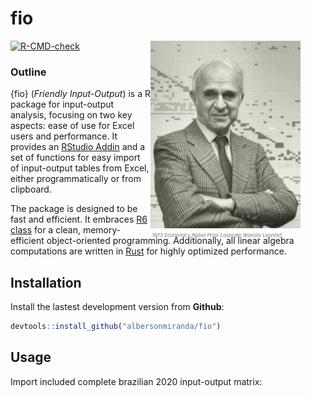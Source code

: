 
<!-- README.md is generated from README.Rmd. Please edit that file -->
<style>
figcaption {
  position: absolute;
  top: 305px;
  left: 0;
  right: 20px;
  text-align: right;
  font-size: 8px;
  font-style: italic;
  line-height: 1.5;
  color: #777;
  padding-right: 10px;
  /*adjust this to control how far it should be from egde*/
}

figure {
  position: relative;
}
</style>
# fio
<figure>
<img src="img/leontief.jpg" align="right" width="240px">
<figcaption>
1973 Economics Nobel Prize Laureate Wassily Leontief
</figcaption>
</figure>
<!-- badges: start -->

[![R-CMD-check](https://github.com/albersonmiranda/fio/actions/workflows/R-CMD-check.yaml/badge.svg)](https://github.com/albersonmiranda/fio/actions/workflows/R-CMD-check.yaml)
<!-- badges: end -->

### Outline

{fio} (*Friendly Input-Output*) is a R package for input-output
analysis, focusing on two key aspects: ease of use for Excel users and
performance. It provides an [RStudio
Addin](https://rstudio.github.io/rstudioaddins/) and a set of functions
for easy import of input-output tables from Excel, either
programmatically or from clipboard.

The package is designed to be fast and efficient. It embraces [R6
class](https://r6.r-lib.org/) for a clean, memory-efficient
object-oriented programming. Additionally, all linear algebra
computations are written in [Rust](https://www.rust-lang.org/) for
highly optimized performance.

## Installation

Install the lastest development version from **Github**:

``` r
devtools::install_github("albersonmiranda/fio")
```

## Usage

Import included complete brazilian 2020 input-output matrix:
